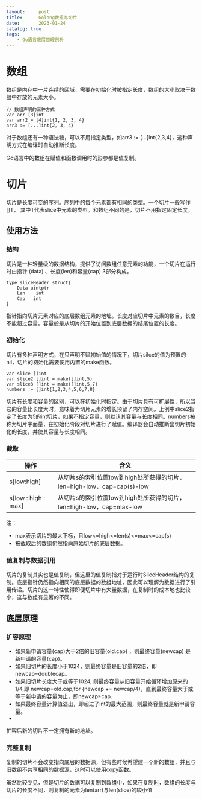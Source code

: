 ```yaml
---
layout:     post
title:      Golang数组与切片
date:       2023-01-24
catalog: true
tags:
    - Go语言底层原理剖析
---
```


# 数组
数组是内存中一片连续的区域，需要在初始化时被指定长度，数组的大小取决于数组中存放的元素大小。
```
// 数组声明的三种方式
var arr [3]int
var arr2 = [4]int{1, 2, 3, 4}
arr3 := [...]int{2, 3, 4}
```
对于数组还有一种语法糖，可以不用指定类型，如arr3 := [...]int{2,3,4}，这种声明方式在编译时自动推断长度。

Go语言中的数组在赋值和函数调用时的形参都是值复制。

# 切片
切片是长度可变的序列。序列中的每个元素都有相同的类型。一个切片一般写作[]T， 其中T代表slice中元素的类型。和数组不同的是，切片不用指定固定长度。

## 使用方法
### 结构
切片是一种轻量级的数据结构，提供了访问数组任意元素的功能，一个切片在运行时由指针 (data) 、长度(len)和容量(cap) 3部分构成。 
```
type sliceHeader struct{
    Data uintptr
    Len    int
    Cap   int
}
```
指针指向切片元素对应的底层数组元素的地址。长度对应切片中元素的数目，长度不能超过容量。容量般是从切片的开始位置到底层数据的结尾位置的长度。

### 初始化
切片有多种声明方式，在只声明不赋初始值的情况下，切片silce的值为预置的nil，切片的初始化需要使用内置的make函数。
```
var slice []int
var slice2 []int = make([]int,5)
var slice3 []int = make([]int,5,7)
numbers := []int{1,2,3,4,5,6,7,8}
```
切片有长度和容量的区别，可以在初始化时指定。由于切片具有可扩展性，所以当它的容量比长度大时，意味着为切片元素的增长预留了内存空间。上例中slice2指定了长度为5的int切片，如果不指定容量，则默认其容量与长度相同。numbers被称为切片字面量，在初始化阶段对切片进行了赋值。编译器会自动推断出切片初始化的长度，并使其容量与长度相同。

### 截取
| 操作 | 含义 |
|----|------------|
| s[low:high] | 从切片s的索引位置low到high处所获得的切片，len=high-low，cap=cap(s)-low |
| s[low : high : max] |    从切片s的索引位置low到high处所获得的切片，len=high-low，cap=max-low |

注：
* max表示切片的最大下标，且low<=high<=len(s)<=max<=cap(s)
* 被截取后的数组仍然指向原始切片的底层数据。

### 值复制与数据引用
切片的复制其实也是值复制，但这里的值复制指对于运行时SliceHeader结构的复制。底层指针仍然指向相同的底层数据的数组地址，因此可以理解为数据进行了引用传递。切片的这一特性使得即便切片中有大量数据，在复制时的成本地也比较小，这与数组有显著的不同。

## 底层原理
### 扩容原理
* 如果新申请容量(cap)大于2倍的旧容量(old.cap) ，则最终容量(newcap) 是新申请的容量(cap)。
* 如果旧切片的长度小于1024，则最终容量是旧容量的2倍，即newcap=doublecap。
* 如果旧切片长度大于或等于1024, 则最终容量从旧容量开始循环增加原来的1/4,即 newcap=old.cap,for {newcap += newcap/4)，直到最终容量大于或等于新申请的容量为止，即newcap≥cap.
* 如果最终容量计算值溢出，即超过了int的最大范围，则最终容量就是新申请容量。
* 
扩容后新的切片不一定拥有新的地址。

### 完整复制
复制的切片不会改变指向底层的数据源，但有些时候希望建一个新的数组，并且与旧数组不共享相同的数据源，这时可以使用copy函数。

虽然比较少见，但是切片的数据可以复制到数组中，如果在复制时，数组的长度与切片的长度不同，则复制的元素为len(arr)与len(slice)的较小值